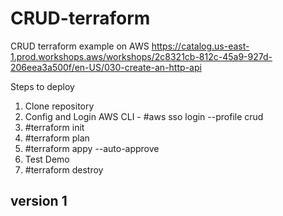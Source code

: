 # CRUD-terraform
CRUD terraform example on AWS
https://catalog.us-east-1.prod.workshops.aws/workshops/2c8321cb-812c-45a9-927d-206eea3a500f/en-US/030-create-an-http-api

Steps to deploy
1. Clone repository
2. Config and Login AWS CLI - #aws sso login --profile crud
3. #terraform init
4. #terraform plan
5. #terraform appy --auto-approve
6. Test Demo
7. #terraform destroy

## version 1
